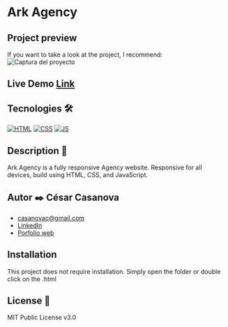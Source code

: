 # Ark Agency

## Project preview
If you want to take a look at the project, I recommend:
![Captura del proyecto](![desktop](https://github.com/arkhanis/LandingPage-agency/assets/68834617/29c809df-20c1-4137-9ae8-588e8655c290))

## Live Demo [Link](https://arkhanis.github.io/LandingPage-agency/)

## Tecnologies 🛠
<!-- Icons taken from: https://github.com/hendrasob/badges/blob/master/README.md y https://github.com/alexandresanlim/Badges4-README.md-Profile -->
[![HTML](https://img.shields.io/badge/HTML5-E34F26?style=for-the-badge&logo=html5&logoColor=white)](https://es.wikipedia.org/wiki/HTML5)
[![CSS](https://img.shields.io/badge/CSS3-1572B6?style=for-the-badge&logo=css3&logoColor=white)](https://es.wikipedia.org/wiki/CSS)
[![JS](https://img.shields.io/badge/JavaScript-F7DF1E?style=for-the-badge&logo=javascript&logoColor=black)](https://es.wikipedia.org/wiki/JavaScript)

## Description 📑
Ark Agency is a fully responsive Agency website. Responsive for all devices, build using HTML, CSS, and JavaScript.

## Autor ✒️ **César Casanova**
* [casanovac@gmail.com](casanovac@gmail.com)
* [LinkedIn](https://www.linkedin.com/in/cesar-casanova/)
* [Porfolio web](https://casanovacesar.com/)

## Installation 
This project does not require installation. Simply open the folder or double click on the .html
  
## License 📄
MIT Public License v3.0
